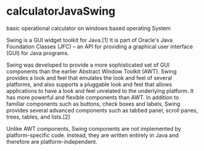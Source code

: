 # calculatorJavaSwing
basic operational calculator on windows based operating System

Swing is a GUI widget toolkit for Java.[1] It is part of Oracle's Java Foundation Classes (JFC) – an API for providing a graphical user interface (GUI) for Java programs.

Swing was developed to provide a more sophisticated set of GUI components than the earlier Abstract Window Toolkit (AWT). Swing provides a look and feel that emulates the look and feel of several platforms, and also supports a pluggable look and feel that allows applications to have a look and feel unrelated to the underlying platform. It has more powerful and flexible components than AWT. In addition to familiar components such as buttons, check boxes and labels, Swing provides several advanced components such as tabbed panel, scroll panes, trees, tables, and lists.[2]

Unlike AWT components, Swing components are not implemented by platform-specific code. Instead, they are written entirely in Java and therefore are platform-independent.



